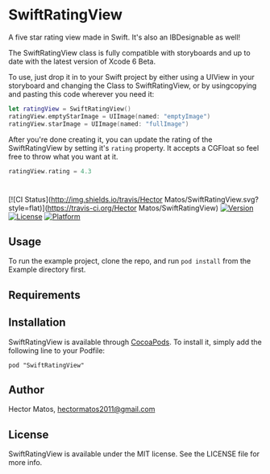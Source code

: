 SwiftRatingView
===============

A five star rating view made in Swift. It's also an IBDesignable as well!

The SwiftRatingView class is fully compatible with storyboards and up to date with the latest version of Xcode 6 Beta.

To use, just drop it in to your Swift project by either using a UIView in your storyboard and changing the Class to SwiftRatingView, or by usingcopying and pasting this code wherever you need it:

```swift
let ratingView = SwiftRatingView()
ratingView.emptyStarImage = UIImage(named: "emptyImage")
ratingView.starImage = UIImage(named: "fullImage")
```

After you're done creating it, you can update the rating of the SwiftRatingView by setting it's ```rating``` property. It accepts a CGFloat so feel free to throw what you want at it. 

```swift
ratingView.rating = 4.3
```

#
#

[![CI Status](http://img.shields.io/travis/Hector Matos/SwiftRatingView.svg?style=flat)](https://travis-ci.org/Hector Matos/SwiftRatingView)
[![Version](https://img.shields.io/cocoapods/v/SwiftRatingView.svg?style=flat)](http://cocoadocs.org/docsets/SwiftRatingView)
[![License](https://img.shields.io/cocoapods/l/SwiftRatingView.svg?style=flat)](http://cocoadocs.org/docsets/SwiftRatingView)
[![Platform](https://img.shields.io/cocoapods/p/SwiftRatingView.svg?style=flat)](http://cocoadocs.org/docsets/SwiftRatingView)

## Usage

To run the example project, clone the repo, and run `pod install` from the Example directory first.

## Requirements

## Installation

SwiftRatingView is available through [CocoaPods](http://cocoapods.org). To install
it, simply add the following line to your Podfile:

    pod "SwiftRatingView"

## Author

Hector Matos, hectormatos2011@gmail.com

## License

SwiftRatingView is available under the MIT license. See the LICENSE file for more info.

